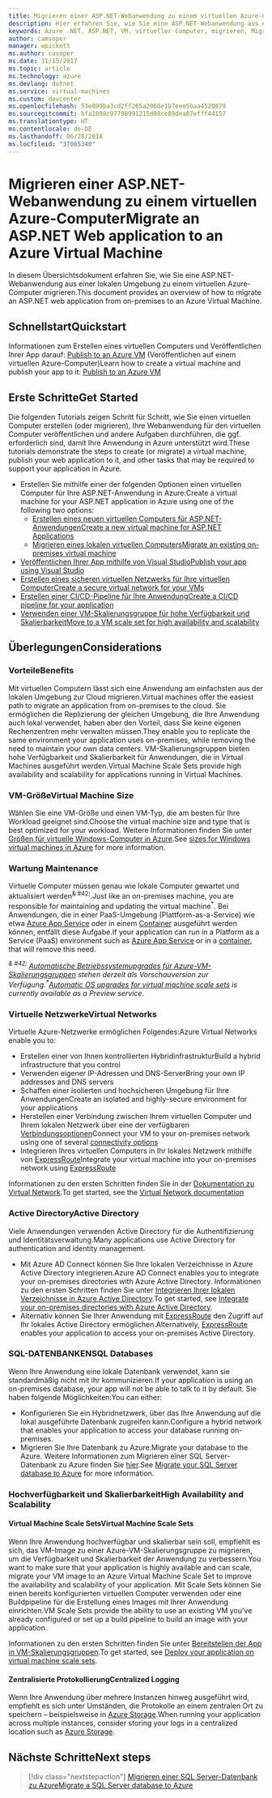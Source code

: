 ```yaml
---
title: Migrieren einer ASP.NET-Webanwendung zu einem virtuellen Azure-Computer
description: Hier erfahren Sie, wie Sie eine ASP.NET-Webanwendung aus einer lokalen Umgebung zu einem virtuellen Azure-Computer migrieren.
keywords: Azure .NET, ASP.NET, VM, virtueller Computer, migrieren, Migration
author: camsoper
manager: wpickett
ms.author: casoper
ms.date: 11/15/2017
ms.topic: article
ms.technology: azure
ms.devlang: dotnet
ms.service: virtual-machines
ms.custom: devcenter
ms.openlocfilehash: 53e899ba3cd2ff265a2068e1b7eee5baa4520879
ms.sourcegitcommit: bfa1898c97798991215d08ce89dea87efff44157
ms.translationtype: HT
ms.contentlocale: de-DE
ms.lasthandoff: 06/28/2018
ms.locfileid: "37065340"
---
```

# <a name="migrate-an-aspnet-web-application-to-an-azure-virtual-machine"></a><span data-ttu-id="0a4aa-104">Migrieren einer ASP.NET-Webanwendung zu einem virtuellen Azure-Computer</span><span class="sxs-lookup"><span data-stu-id="0a4aa-104">Migrate an ASP.NET Web application to an Azure Virtual Machine</span></span>

<span data-ttu-id="0a4aa-105">In diesem Übersichtsdokument erfahren Sie, wie Sie eine ASP.NET-Webanwendung aus einer lokalen Umgebung zu einem virtuellen Azure-Computer migrieren.</span><span class="sxs-lookup"><span data-stu-id="0a4aa-105">This document provides an overview of how to migrate an ASP.NET web application from on-premises to an Azure Virtual Machine.</span></span>

## <a name="quickstart"></a><span data-ttu-id="0a4aa-106">Schnellstart</span><span class="sxs-lookup"><span data-stu-id="0a4aa-106">Quickstart</span></span>

<span data-ttu-id="0a4aa-107">Informationen zum Erstellen eines virtuellen Computers und Veröffentlichen Ihrer App darauf: [Publish to an Azure VM](https://tutorials.visualstudio.com/aspnet-vm/intro) (Veröffentlichen auf einem virtuellen Azure-Computer)</span><span class="sxs-lookup"><span data-stu-id="0a4aa-107">Learn how to create a virtual machine and publish your app to it: [Publish to an Azure VM](https://tutorials.visualstudio.com/aspnet-vm/intro)</span></span>

## <a name="get-started"></a><span data-ttu-id="0a4aa-108">Erste Schritte</span><span class="sxs-lookup"><span data-stu-id="0a4aa-108">Get Started</span></span>

<span data-ttu-id="0a4aa-109">Die folgenden Tutorials zeigen Schritt für Schritt, wie Sie einen virtuellen Computer erstellen (oder migrieren), Ihre Webanwendung für den virtuellen Computer veröffentlichen und andere Aufgaben durchführen, die ggf. erforderlich sind, damit Ihre Anwendung in Azure unterstützt wird.</span><span class="sxs-lookup"><span data-stu-id="0a4aa-109">These tutorials demonstrate the steps to create (or migrate) a virtual machine, publish your web application to it, and other tasks that may be required to support your application in Azure.</span></span>

- <span data-ttu-id="0a4aa-110">Erstellen Sie mithilfe einer der folgenden Optionen einen virtuellen Computer für Ihre ASP.NET-Anwendung in Azure:</span><span class="sxs-lookup"><span data-stu-id="0a4aa-110">Create a virtual machine for your ASP.NET application in Azure using one of the following two options:</span></span>
    - [<span data-ttu-id="0a4aa-111">Erstellen eines neuen virtuellen Computers für ASP.NET-Anwendungen</span><span class="sxs-lookup"><span data-stu-id="0a4aa-111">Create a new virtual machine for ASP.NET Applications</span></span>](https://go.microsoft.com/fwlink/?linkid=863237)
    - [<span data-ttu-id="0a4aa-112">Migrieren eines lokalen virtuellen Computers</span><span class="sxs-lookup"><span data-stu-id="0a4aa-112">Migrate an existing on-premises virtual machine</span></span>](https://docs.microsoft.com/azure/site-recovery/tutorial-migrate-on-premises-to-azure)
- [<span data-ttu-id="0a4aa-113">Veröffentlichen Ihrer App mithilfe von Visual Studio</span><span class="sxs-lookup"><span data-stu-id="0a4aa-113">Publish your app using Visual Studio</span></span>](https://go.microsoft.com/fwlink/?linkid=863240)
- [<span data-ttu-id="0a4aa-114">Erstellen eines sicheren virtuellen Netzwerks für Ihre virtuellen Computer</span><span class="sxs-lookup"><span data-stu-id="0a4aa-114">Create a secure virtual network for your VMs</span></span>](https://docs.microsoft.com/azure/virtual-network/virtual-network-get-started-vnet-subnet)
- [<span data-ttu-id="0a4aa-115">Erstellen einer CI/CD-Pipeline für Ihre Anwendung</span><span class="sxs-lookup"><span data-stu-id="0a4aa-115">Create a CI/CD pipeline for your application</span></span>](https://docs.microsoft.com/vsts/build-release/apps/cd/deploy-webdeploy-iis-deploygroups)
- [<span data-ttu-id="0a4aa-116">Verwenden einer VM-Skalierungsgruppe für hohe Verfügbarkeit und Skalierbarkeit</span><span class="sxs-lookup"><span data-stu-id="0a4aa-116">Move to a VM scale set for high availability and scalability</span></span>](https://docs.microsoft.com/azure/virtual-machine-scale-sets/virtual-machine-scale-sets-deploy-app)

## <a name="considerations"></a><span data-ttu-id="0a4aa-117">Überlegungen</span><span class="sxs-lookup"><span data-stu-id="0a4aa-117">Considerations</span></span>

### <a name="benefits"></a><span data-ttu-id="0a4aa-118">Vorteile</span><span class="sxs-lookup"><span data-stu-id="0a4aa-118">Benefits</span></span>

<span data-ttu-id="0a4aa-119">Mit virtuellen Computern lässt sich eine Anwendung am einfachsten aus der lokalen Umgebung zur Cloud migrieren.</span><span class="sxs-lookup"><span data-stu-id="0a4aa-119">Virtual machines offer the easiest path to migrate an application from on-premises to the cloud.</span></span>  <span data-ttu-id="0a4aa-120">Sie ermöglichen die Replizierung der gleichen Umgebung, die Ihre Anwendung auch lokal verwendet, haben aber den Vorteil, dass Sie keine eigenen Rechenzentren mehr verwalten müssen.</span><span class="sxs-lookup"><span data-stu-id="0a4aa-120">They enable you to replicate the same environment your application uses on-premises, while removing the need to maintain your own data centers.</span></span>  <span data-ttu-id="0a4aa-121">VM-Skalierungsgruppen bieten hohe Verfügbarkeit und Skalierbarkeit für Anwendungen, die in Virtual Machines ausgeführt werden.</span><span class="sxs-lookup"><span data-stu-id="0a4aa-121">Virtual Machine Scale Sets provide high availability and scalability for applications running in Virtual Machines.</span></span>

### <a name="virtual-machine-size"></a><span data-ttu-id="0a4aa-122">VM-Größe</span><span class="sxs-lookup"><span data-stu-id="0a4aa-122">Virtual Machine Size</span></span>

<span data-ttu-id="0a4aa-123">Wählen Sie eine VM-Größe und einen VM-Typ, die am besten für Ihre Workload geeignet sind.</span><span class="sxs-lookup"><span data-stu-id="0a4aa-123">Choose the virtual machine size and type that is best optimized for your workload.</span></span>  <span data-ttu-id="0a4aa-124">Weitere Informationen finden Sie unter [Größen für virtuelle Windows-Computer in Azure](https://docs.microsoft.com/azure/virtual-machines/windows/sizes).</span><span class="sxs-lookup"><span data-stu-id="0a4aa-124">See [sizes for Windows virtual machines in Azure](https://docs.microsoft.com/azure/virtual-machines/windows/sizes) for more information.</span></span>

### <a name="maintenance"></a><span data-ttu-id="0a4aa-125">Wartung </span><span class="sxs-lookup"><span data-stu-id="0a4aa-125">Maintenance</span></span>

<span data-ttu-id="0a4aa-126">Virtuelle Computer müssen genau wie lokale Computer gewartet und aktualisiert werden<sup>& #42;</sup>.</span><span class="sxs-lookup"><span data-stu-id="0a4aa-126">Just like an on-premises machine, you are responsible for maintaining and updating the virtual machine<sup>&#42;</sup>.</span></span>  <span data-ttu-id="0a4aa-127">Bei Anwendungen, die in einer PaaS-Umgebung (Plattform-as-a-Service) wie etwa [Azure App Service](https://docs.microsoft.com/azure/app-service/) oder in einem [Container](https://docs.microsoft.com/azure/app-service/containers/) ausgeführt werden können, entfällt diese Aufgabe.</span><span class="sxs-lookup"><span data-stu-id="0a4aa-127">If your application can run in a Platform as a Service (PaaS) environment such as [Azure App Service](https://docs.microsoft.com/azure/app-service/) or in a [container](https://docs.microsoft.com/azure/app-service/containers/), that will remove this need.</span></span>

<span data-ttu-id="0a4aa-128">*<sup>& #42; </sup>[Automatische Betriebssystemupgrades für Azure-VM-Skalierungsgruppen](https://docs.microsoft.com/azure/virtual-machine-scale-sets/virtual-machine-scale-sets-automatic-upgrade) stehen derzeit als Vorschauversion zur Verfügung.*</span><span class="sxs-lookup"><span data-stu-id="0a4aa-128">*<sup>&#42;</sup>[Automatic OS upgrades for virtual machine scale sets](https://docs.microsoft.com/azure/virtual-machine-scale-sets/virtual-machine-scale-sets-automatic-upgrade) is currently available as a Preview service.*</span></span>

### <a name="virtual-networks"></a><span data-ttu-id="0a4aa-129">Virtuelle Netzwerke</span><span class="sxs-lookup"><span data-stu-id="0a4aa-129">Virtual Networks</span></span>

<span data-ttu-id="0a4aa-130">Virtuelle Azure-Netzwerke ermöglichen Folgendes:</span><span class="sxs-lookup"><span data-stu-id="0a4aa-130">Azure Virtual Networks enable you to:</span></span>
- <span data-ttu-id="0a4aa-131">Erstellen einer von Ihnen kontrollierten Hybridinfrastruktur</span><span class="sxs-lookup"><span data-stu-id="0a4aa-131">Build a hybrid infrastructure that you control</span></span>
- <span data-ttu-id="0a4aa-132">Verwenden eigener IP-Adressen und DNS-Server</span><span class="sxs-lookup"><span data-stu-id="0a4aa-132">Bring your own IP addresses and DNS servers</span></span>
- <span data-ttu-id="0a4aa-133">Schaffen einer isolierten und hochsicheren Umgebung für Ihre Anwendungen</span><span class="sxs-lookup"><span data-stu-id="0a4aa-133">Create an isolated and highly-secure environment for your applications</span></span>
- <span data-ttu-id="0a4aa-134">Herstellen einer Verbindung zwischen Ihrem virtuellen Computer und Ihrem lokalen Netzwerk über eine der verfügbaren [Verbindungsoptionen](https://docs.microsoft.com/azure/vpn-gateway/vpn-gateway-about-vpngateways#s2smulti)</span><span class="sxs-lookup"><span data-stu-id="0a4aa-134">Connect your VM to your on-premises network using one of several [connectivity options](https://docs.microsoft.com/azure/vpn-gateway/vpn-gateway-about-vpngateways#s2smulti)</span></span>
- <span data-ttu-id="0a4aa-135">Integrieren Ihres virtuellen Computers in Ihr lokales Netzwerk mithilfe von [ExpressRoute](https://azure.microsoft.com/services/expressroute/)</span><span class="sxs-lookup"><span data-stu-id="0a4aa-135">Integrate your virtual machine into your on-premises network using [ExpressRoute](https://azure.microsoft.com/services/expressroute/)</span></span>

<span data-ttu-id="0a4aa-136">Informationen zu den ersten Schritten finden Sie in der [Dokumentation zu Virtual Network](https://docs.microsoft.com/azure/virtual-network/).</span><span class="sxs-lookup"><span data-stu-id="0a4aa-136">To get started, see the [Virtual Network documentation](https://docs.microsoft.com/azure/virtual-network/)</span></span>

### <a name="active-directory"></a><span data-ttu-id="0a4aa-137">Active Directory</span><span class="sxs-lookup"><span data-stu-id="0a4aa-137">Active Directory</span></span>
<span data-ttu-id="0a4aa-138">Viele Anwendungen verwenden Active Directory für die Authentifizierung und Identitätsverwaltung.</span><span class="sxs-lookup"><span data-stu-id="0a4aa-138">Many applications use Active Directory for authentication and identity management.</span></span>  
- <span data-ttu-id="0a4aa-139">Mit Azure AD Connect können Sie Ihre lokalen Verzeichnisse in Azure Active Directory integrieren.</span><span class="sxs-lookup"><span data-stu-id="0a4aa-139">Azure AD Connect enables you to integrate your on-premises directories with Azure Active Directory.</span></span>  <span data-ttu-id="0a4aa-140">Informationen zu den ersten Schritten finden Sie unter [Integrieren Ihrer lokalen Verzeichnisse in Azure Active Directory](https://docs.microsoft.com/azure/active-directory/connect/active-directory-aadconnect).</span><span class="sxs-lookup"><span data-stu-id="0a4aa-140">To get started, see [Integrate your on-premises directories with Azure Active Directory](https://docs.microsoft.com/azure/active-directory/connect/active-directory-aadconnect).</span></span>  
- <span data-ttu-id="0a4aa-141">Alternativ können Sie Ihrer Anwendung mit [ExpressRoute](https://azure.microsoft.com/services/expressroute/) den Zugriff auf Ihr lokales Active Directory ermöglichen.</span><span class="sxs-lookup"><span data-stu-id="0a4aa-141">Alternatively, [ExpressRoute](https://azure.microsoft.com/services/expressroute/) enables your application to access your on-premises Active Directory.</span></span>

### <a name="sql-databases"></a><span data-ttu-id="0a4aa-142">SQL-DATENBANKEN</span><span class="sxs-lookup"><span data-stu-id="0a4aa-142">SQL Databases</span></span>

<span data-ttu-id="0a4aa-143">Wenn Ihre Anwendung eine lokale Datenbank verwendet, kann sie standardmäßig nicht mit ihr kommunizieren.</span><span class="sxs-lookup"><span data-stu-id="0a4aa-143">If your application is using an on-premises database, your app will not be able to talk to it by default.</span></span> <span data-ttu-id="0a4aa-144">Sie haben folgende Möglichkeiten:</span><span class="sxs-lookup"><span data-stu-id="0a4aa-144">You can either:</span></span>
- <span data-ttu-id="0a4aa-145">Konfigurieren Sie ein Hybridnetzwerk, über das Ihre Anwendung auf die lokal ausgeführte Datenbank zugreifen kann.</span><span class="sxs-lookup"><span data-stu-id="0a4aa-145">Configure a hybrid network that enables your application to access your database running on-premises.</span></span>  
- <span data-ttu-id="0a4aa-146">Migrieren Sie Ihre Datenbank zu Azure.</span><span class="sxs-lookup"><span data-stu-id="0a4aa-146">Migrate your database to the Azure.</span></span>  <span data-ttu-id="0a4aa-147">Weitere Informationen zum Migrieren einer SQL Server-Datenbank zu Azure finden Sie [hier](dotnet-howto-migrate-sql.md).</span><span class="sxs-lookup"><span data-stu-id="0a4aa-147">See [Migrate your SQL Server database to Azure](dotnet-howto-migrate-sql.md) for more information.</span></span>

### <a name="high-availability-and-scalability"></a><span data-ttu-id="0a4aa-148">Hochverfügbarkeit und Skalierbarkeit</span><span class="sxs-lookup"><span data-stu-id="0a4aa-148">High Availability and Scalability</span></span>

#### <a name="virtual-machine-scale-sets"></a><span data-ttu-id="0a4aa-149">Virtual Machine Scale Sets</span><span class="sxs-lookup"><span data-stu-id="0a4aa-149">Virtual Machine Scale Sets</span></span>
<span data-ttu-id="0a4aa-150">Wenn Ihre Anwendung hochverfügbar und skalierbar sein soll, empfiehlt es sich, das VM-Image zu einer Azure-VM-Skalierungsgruppe zu migrieren, um die Verfügbarkeit und Skalierbarkeit der Anwendung zu verbessern.</span><span class="sxs-lookup"><span data-stu-id="0a4aa-150">You want to make sure that your application is highly available and can scale, migrate your VM image to an Azure Virtual Machine Scale Set to improve the availability and scalability of your application.</span></span>  <span data-ttu-id="0a4aa-151">Mit Scale Sets können Sie einen bereits konfigurierten virtuellen Computer verwenden oder eine Buildpipeline für die Erstellung eines Images mit Ihrer Anwendung einrichten.</span><span class="sxs-lookup"><span data-stu-id="0a4aa-151">VM Scale Sets provide the ability to use an existing VM you’ve already configured or set up a build pipeline to build an image with your application.</span></span>  

<span data-ttu-id="0a4aa-152">Informationen zu den ersten Schritten finden Sie unter [Bereitstellen der App in VM-Skalierungsgruppen](https://docs.microsoft.com/azure/virtual-machine-scale-sets/virtual-machine-scale-sets-deploy-app).</span><span class="sxs-lookup"><span data-stu-id="0a4aa-152">To get started, see [Deploy your application on virtual machine scale sets](https://docs.microsoft.com/azure/virtual-machine-scale-sets/virtual-machine-scale-sets-deploy-app).</span></span>

#### <a name="centralized-logging"></a><span data-ttu-id="0a4aa-153">Zentralisierte Protokollierung</span><span class="sxs-lookup"><span data-stu-id="0a4aa-153">Centralized Logging</span></span>
<span data-ttu-id="0a4aa-154">Wenn Ihre Anwendung über mehrere Instanzen hinweg ausgeführt wird, empfiehlt es sich unter Umständen, die Protokolle an einem zentralen Ort zu speichern – beispielsweise in [Azure Storage](https://docs.microsoft.com/azure/storage/).</span><span class="sxs-lookup"><span data-stu-id="0a4aa-154">When running your application across multiple instances, consider storing your logs in a centralized location such as [Azure Storage](https://docs.microsoft.com/azure/storage/).</span></span>

## <a name="next-steps"></a><span data-ttu-id="0a4aa-155">Nächste Schritte</span><span class="sxs-lookup"><span data-stu-id="0a4aa-155">Next steps</span></span>

> [!div class="nextstepaction"]
> [<span data-ttu-id="0a4aa-156">Migrieren einer SQL Server-Datenbank zu Azure</span><span class="sxs-lookup"><span data-stu-id="0a4aa-156">Migrate a SQL Server database to Azure</span></span>](dotnet-howto-migrate-sql.md)